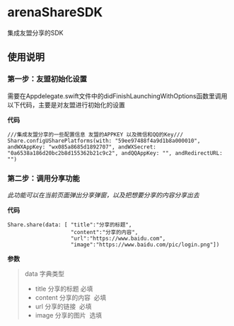 # arenaShareSDK
集成友盟分享的SDK

## 使用说明

### 第一步：友盟初始化设置

需要在Appdelegate.swift文件中的didFinishLaunchingWithOptions函数里调用以下代码，主要是对友盟进行初始化的设置

**代码**
```
///集成友盟分享的一些配置信息 友盟的APPKEY 以及微信和QQ的Key///
Share.configUSharePlatforms(with: "59ee97488f4a9d1b8a000010", andWXAppKey: "wx085a8685d1892707", andWXSecret: "0a6538a186d20bc2b8d155362b21c9c2", andQQAppKey: "", andRedirectURL: "")
```


### 第二步：调用分享功能

*此功能可以在当前页面弹出分享弹窗，以及把想要分享的内容分享出去*

**代码**
```
Share.share(data: [ "title":"分享的标题",
                    "content":"分享的内容",
                    "url":"https://www.baidu.com",
                    "image":"https://www.baidu.com/pic/login.png"])
```
**参数**
> data 字典类型
>   - title 分享的标题 必填
>   - content 分享的内容  必填
>   - url 分享的链接  必填
>   - image 分享的图片  选填
